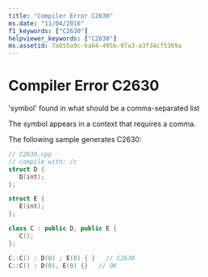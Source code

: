 ```yaml
---
title: "Compiler Error C2630"
ms.date: "11/04/2016"
f1_keywords: ["C2630"]
helpviewer_keywords: ["C2630"]
ms.assetid: 7a655a9c-bab4-495b-97a3-a3f34cf5369a
---
```

# Compiler Error C2630

'symbol' found in what should be a comma-separated list

The symbol appears in a context that requires a comma.

The following sample generates C2630:

```cpp
// C2630.cpp
// compile with: /c
struct D {
   D(int);
};

struct E {
   E(int);
};

class C : public D, public E {
   C();
};

C::C() : D(0) ; E(0) { }   // C2630
C::C() : D(0), E(0) {}   // OK
```
